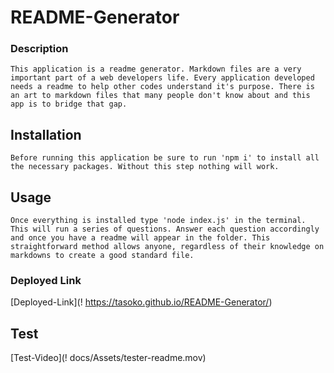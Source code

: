 # README-Generator
### Description
    This application is a readme generator. Markdown files are a very important part of a web developers life. Every application developed needs a readme to help other codes understand it's purpose. There is an art to markdown files that many people don't know about and this app is to bridge that gap.
## Installation
    Before running this application be sure to run 'npm i' to install all the necessary packages. Without this step nothing will work. 
## Usage
    Once everything is installed type 'node index.js' in the terminal. This will run a series of questions. Answer each question accordingly and once you have a readme will appear in the folder. This straightforward method allows anyone, regardless of their knowledge on markdowns to create a good standard file.
### Deployed Link
[Deployed-Link](! https://tasoko.github.io/README-Generator/)
## Test
[Test-Video](! docs/Assets/tester-readme.mov)
